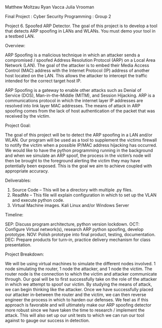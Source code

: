 Matthew Moltzau
Ryan Vacca
Julia Vrooman

Final Project : Cyber Security Programming : Group 2

Project 6. Spoofed ARP Detector. The goal of this project is to develop a tool that detects ARP spoofing in LANs and WLANs. You must demo your tool in a testbed LAN.

Overview:

ARP Spoofing is a malicious technique in which an attacker sends a compromised / spoofed Address Resolution Protocol (ARP) on a Local Area Network (LAN).  The goal of the attacker is to embed their Media Access Control (MAC) address with the Internet Protocol (IP) address of another host located on the LAN. This allows the attacker to intercept the traffic intended for the correct target host IP. 

ARP Spoofing is a gateway to enable other attacks such as Denial of Service (DOS), Man-in-the-Middle (MITM), and Session Hijacking. ARP is a communications protocol in which the internet layer IP addresses are resolved into link layer MAC addresses. The means of attack in ARP spoofing comes from the lack of host authentication of the packet that was received by the victim. 

Project Goal:

The goal of this project will be to detect the ARP spoofing in a LAN and/or WLAN. Our program will be used as a tool to supplement the victims firewall to notify the victim when a possible IP/MAC address hijacking has occurred. We would like to have the python programming running in the background and when we simulate an ARP spoof, the process in the victim’s node will then be brought to the foreground alerting the victim they may have potentially been exposed. This is the goal we aim to achieve coupled with appropriate accuracy. 

Deliverables: 

1.	Source Code – This will be a directory with multiple .py files. 
2.	ReadMe – This file will explain configuration in which to set up the VLAN and execute python code.
3.	Virtual Machine images. Kali Linux and/or Windows Server

Timeline:

SEP: Discuss program architecture, python version lockdown.
OCT: Configure Virtual network(s), research ARP python spoofing, develop prototype. 
NOV: Polish prototype into final product, testing, documentation. 
DEC: Prepare products for turn-in, practice delivery mechanism for class presentation.


Project Breakdown:

We will be using virtual machines to simulate the different nodes involved. 
1 node simulating the router, 1 node the attacker, and 1 node the victim. The router node is the connection to which the victim and attacker communicate through. Our goal will be to first successfully take on the role of the attacker in which we attempt to spoof our victim. By studying the means of attack, we can begin thinking like the attacker. Once we have successfully placed our attacker in-between the router and the victim, we can then reverse engineer the process in which to harden our defenses. We feel as if this approach is favorable and will ultimately make our ARP spoofing detector more robust since we have taken the time to research / implement the attack. This will also set up our unit tests to which we can run our tool against to gauge our success in detection. 


